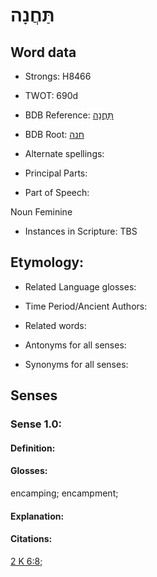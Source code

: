 # תַּחֲנָה

<!-- Status: S2="NeedsEdits" -->
<!-- Lexica used for edits:   -->

## Word data

* Strongs: H8466

* TWOT: 690d

* BDB Reference: [תַּחֲנָה](rc://en/bdb/dict/h.dv.ai)

* BDB Root: [חנה](rc://en/bdb/dict/h.dv.aa)

* Alternate spellings:

* Principal Parts:

* Part of Speech:

Noun Feminine

* Instances in Scripture: TBS

## Etymology:

* Related Language glosses:

* Time Period/Ancient Authors:

* Related words:

* Antonyms for all senses:

* Synonyms for all senses:

## Senses

### Sense 1.0:

#### Definition:

#### Glosses:

encamping; encampment; 

#### Explanation:

#### Citations:

[2 K 6:8](rc://he/uhb/book/2ki/6/8); 

